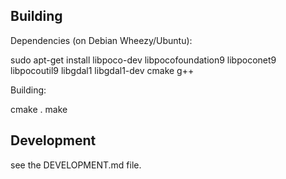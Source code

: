 
Building
--------

Dependencies (on Debian Wheezy/Ubuntu):

 sudo apt-get install libpoco-dev libpocofoundation9 libpoconet9 libpocoutil9 libgdal1 libgdal1-dev cmake g++


Building:

 cmake .
 make

Development
-----------

see the DEVELOPMENT.md file.


